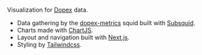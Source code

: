Visualization for [Dopex](https://www.dopex.io) data.

 * Data gathering by the [dopex-metrics](https://github.com/abernatskiy/dopex-metrics) squid built with [Subsquid](https://subsquid.io).
 * Charts made with [ChartJS](https://www.chartjs.org).
 * Layout and navigation built with [Next.js](https://nextjs.org).
 * Styling by [Tailwindcss](https://tailwindcss.com).
